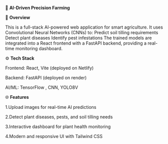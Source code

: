 🌱 **AI-Driven Precision Farming**

📌  **Overview**

This is a full-stack AI-powered web application for smart agriculture.
It uses Convolutional Neural Networks (CNNs) to:
Predict soil tilling requirements
Detect plant diseases
Identify pest infestations
The trained models are integrated into a React frontend with a FastAPI backend, providing a real-time monitoring dashboard.

⚙ **Tech Stack**

Frontend: React, Vite (deployed on Netlify)

Backend: FastAPI (deployed on render)

AI/ML: TensorFlow , CNN, YOLO8V

🌐 **Features**

1.Upload images for real-time AI predictions

2.Detect plant diseases, pests, and soil tilling needs

3.Interactive dashboard for plant health monitoring

4.Modern and responsive UI with Tailwind CSS


